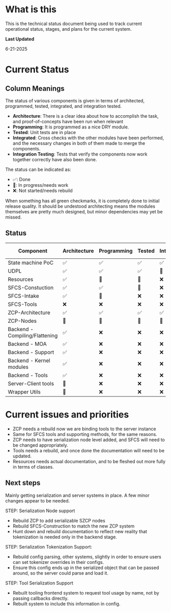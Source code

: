 # What is this

This is the technical status document being used to track current operational status, stages, and plans for the current system.

**Last Updated**

6-21-2025

# Current Status

## Column Meanings
The status of various components is given in terms of architected, programmed, tested, integrated, and integration tested. 

* **Architecture**: There is a clear idea about how to accomplish the task, and proof-of-concepts have been run when relevant
* **Programming**: It is programmed as a nice DRY module.
* **Tested**: Unit tests are in place
* **Integrated**: Cross checks with the other modules have been performed, and the necessary changes in both of them made to merge the components.
* **Integration Testing**: Tests that verify the components now work together correctly have also been done.

The status can be indicated as:

* ✅: Done
* 🚧: In progress/needs work
* ❌: Not started/needs rebuild

When something has all green checkmarks, it is completely done to initial release quality. It should be undestood architecting means the modules themselves are pretty much designed, but minor dependencies may yet be missed.

## Status

| Component                      |Architecture|Programming|Tested|Integrated|Integration Testing|
|--------------------------------|--|--|--|---|-|
| State machine PoC              |✅|✅|✅|✅|✅
| UDPL                           |✅|✅|✅|🚧|❌|
| Resources                      |✅|🚧|🚧|❌|❌|
| SFCS-Constuction               |✅|✅|🚧|❌|❌|
| SFCS-Intake                    |✅|🚧|❌|❌|❌|
| SFCS-Tools                     |❌|❌|❌|❌|❌|
| ZCP-Architecture               |✅|✅|✅|✅|✅|
| ZCP-Nodes                      |🚧|🚧|🚧|🚧|❌|
| Backend - Compiling/Flattening |✅|❌|❌|❌|❌|
| Backend - MOA                  |✅|❌|❌|❌|❌|
| Backend - Support              |✅|❌|❌|❌|❌|
| Backend - Kernel modules       |✅|❌|❌|❌|❌|
| Backend - Tools                |✅|❌|❌|❌|❌|
| Server-Client tools            |🚧|❌|❌|❌|❌|
| Wrapper Utils                  |🚧|❌|❌|❌|❌|

# Current issues and priorities

* ZCP needs a rebuild now we are binding tools to the server instance
* Same for SFCS tools and supporting methods, for the same reasons.
* ZCP needs to have serialization node level added, and SFCS will need to be changed appropriately.
* Tools needs a rebuild, and once done the documentation will need to be updated.
* Resources needs actual documentation, and to be fleshed out more fully in terms of classes.

## Next steps

Mainly getting serialization and server systems in place. A few minor changes appear to be needed.

STEP: Serialization Node support
* Rebuild ZCP to add serializable SZCP nodes
* Rebuild SFCS-Construction to match the new ZCP system
* Hunt down and rebuild documentation to reflect new reality that tokenization is needed only in the backend stage.

STEP: Serialization Tokenization Support:
* Rebuild config parsing, other systems, slightly in order to ensure users can set tokenizer overrides in their configs.
* Ensure this config ends up in the serialized object that can be passed around, so the server could parse and load it.

STEP: Tool Serialization Support
* Rebuilt tooling frontend system to request tool usage by name, not by passing callbacks directly.
* Rebuilt system to include this information in config.

